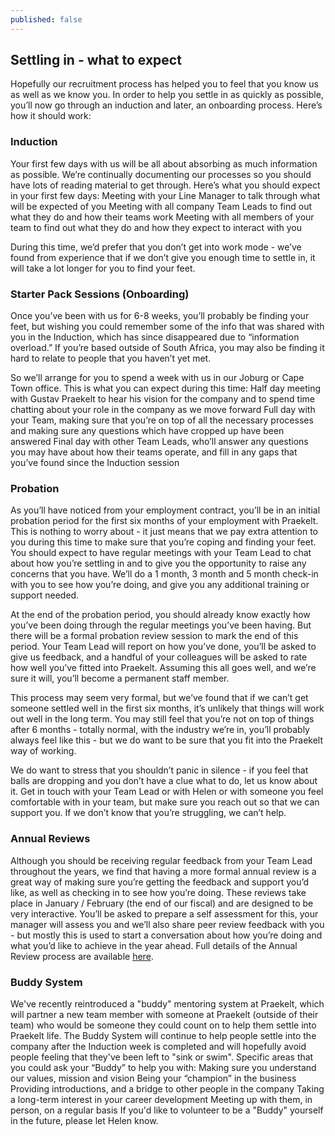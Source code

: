 ```yaml
---
published: false
---
```



## Settling in - what to expect

Hopefully our recruitment process has helped you to feel that you know us as well as we know you. In order to help you settle in as quickly as possible, you’ll now go through an induction and later, an onboarding process. Here’s how it should work:

### Induction

Your first few days with us will be all about absorbing as much information as possible. We’re continually documenting our processes so you should have lots of reading material to get through. Here’s what you should expect in your first few days:
Meeting with your Line Manager to talk through what will be expected of you
Meeting with all company Team Leads to find out what they do and how their teams work
Meeting with all members of your team to find out what they do and how they expect to interact with you

During this time, we’d prefer that you don’t get into work mode - we’ve found from experience that if we don’t give you enough time to settle in, it will take a lot longer for you to find your feet.

### Starter Pack Sessions (Onboarding)
Once you’ve been with us for 6-8 weeks, you’ll probably be finding your feet, but wishing you could remember some of the info that was shared with you in the Induction, which has since disappeared due to “information overload.” If you’re based outside of South Africa, you may also be finding it hard to relate to people that you haven’t yet met.

So we’ll arrange for you to spend a week with us in our Joburg or Cape Town office. This is what you can expect during this time:
Half day meeting with Gustav Praekelt to hear his vision for the company and to spend time chatting about your role in the company as we move forward
Full day with your Team, making sure that you’re on top of all the necessary processes and making sure any questions which have cropped up have been answered
Final day with other Team Leads, who’ll answer any questions you may have about how their teams operate, and fill in any gaps that you’ve found since the Induction session


### Probation
As you’ll have noticed from your employment contract, you’ll be in an initial probation period for the first six months of your employment with Praekelt. This is nothing to worry about - it just means that we pay extra attention to you during this time to make sure that you’re coping and finding your feet. You should expect to have regular meetings with your Team Lead to chat about how you’re settling in and to give you the opportunity to raise any concerns that you have. We’ll do a 1 month, 3 month and 5 month check-in with you to see how you’re doing, and give you any additional training or support needed.

At the end of the probation period, you should already know exactly how you’ve been doing through the regular meetings you’ve been having. But there will be a formal probation review session to mark the end of this period. Your Team Lead will report on how you’ve done, you’ll be asked to give us feedback, and a handful of your colleagues will be asked to rate how well you’ve fitted into Praekelt. Assuming this all goes well, and we’re sure it will, you’ll become a permanent staff member.

This process may seem very formal, but we’ve found that if we can’t get someone settled well in the first six months, it’s unlikely that things will work out well in the long term. You may still feel that you’re not on top of things after 6 months - totally normal, with the industry we’re in, you’ll probably always feel like this - but we do want to be sure that you fit into the Praekelt way of working.

We do want to stress that you shouldn’t panic in silence - if you feel that balls are dropping and you don’t have a clue what to do, let us know about it. Get in touch with your Team Lead or with Helen or with someone you feel comfortable with in your team, but make sure you reach out so that we can support you. If we don’t know that you’re struggling, we can’t help. 

### Annual Reviews
Although you should be receiving regular feedback from your Team Lead throughout the years, we find that having a more formal annual review is a great way of making sure you’re getting the feedback and support you’d like, as well as checking in to see how you’re doing. These reviews take place in January / February (the end of our fiscal) and are designed to be very interactive. You’ll be asked to prepare a self assessment for this, your manager will assess you and we’ll also share peer review feedback with you - but mostly this is used to start a conversation about how you’re doing and what you’d like to achieve in the year ahead. Full details of the Annual Review process are available [here](https://docs.google.com/document/d/1doRGny6K5f8pjv68rt5QMYT3NnXwa2h_k_6N4RTgRPE/edit#heading=h.8zes2imnrh99). 

### Buddy System
We've recently reintroduced a "buddy" mentoring system at Praekelt, which will partner a new team member with someone at Praekelt (outside of their team) who would be someone they could count on to help them settle into Praekelt life. The Buddy System will continue to help people settle into the company after the Induction week is completed and will hopefully avoid people feeling that they've been left to "sink or swim".
Specific areas that you could ask your “Buddy” to help you with:
Making sure you understand our values, mission and vision
Being your “champion” in the business
Providing introductions, and a bridge to other people in the company
Taking a long-term interest in your career development 
Meeting up with them, in person, on a regular basis
If you'd like to volunteer to be a "Buddy" yourself in the future, please let Helen know.
